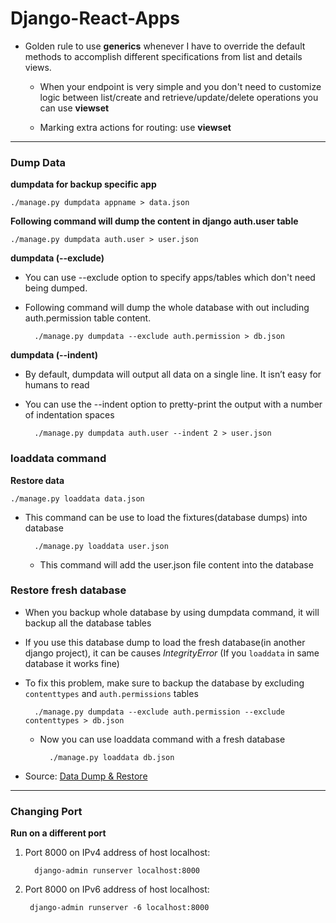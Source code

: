 # Django-React-Apps

* Golden rule to use **generics** whenever I have to override the default methods to accomplish different specifications from list and details views.
	+ When your endpoint is very simple and you don't need to customize logic between list/create and retrieve/update/delete operations you can use **viewset**
	
	+ Marking extra actions for routing: use **viewset**
	
--- 
### Dump Data
**dumpdata for backup specific app**

    ./manage.py dumpdata appname > data.json

**Following command will dump the content in django auth.user table**

    ./manage.py dumpdata auth.user > user.json

**dumpdata (--exclude)**
+ You can use --exclude option to specify apps/tables which don't need being dumped.
+ Following command will dump the whole database with out including auth.permission table content.

        ./manage.py dumpdata --exclude auth.permission > db.json

**dumpdata (--indent)**
+ By default, dumpdata will output all data on a single line. It isn’t easy for humans to read
+ You can use the --indent option to pretty-print the output with a number of indentation spaces

        ./manage.py dumpdata auth.user --indent 2 > user.json

### loaddata command
**Restore data**

    ./manage.py loaddata data.json

* This command can be use to load the fixtures(database dumps) into database

        ./manage.py loaddata user.json
    + This command will add the user.json file content into the database

### Restore fresh database
+ When you backup whole database by using dumpdata command, it will backup all the database tables
+ If you use this database dump to load the fresh database(in another django project), it can be causes *IntegrityError* (If you ``loaddata`` in same database it works fine)
+ To fix this problem, make sure to backup the database by excluding ``contenttypes`` and ``auth.permissions`` tables

        ./manage.py dumpdata --exclude auth.permission --exclude contenttypes > db.json

    + Now you can use loaddata command with a fresh database

            ./manage.py loaddata db.json

* Source: [Data Dump & Restore](https://coderwall.com/p/mvsoyg/django-dumpdata-and-loaddata)
---
### Changing Port
**Run on a different port**
1. Port 8000 on IPv4 address of host localhost:

         django-admin runserver localhost:8000

2. Port 8000 on IPv6 address of host localhost:

        django-admin runserver -6 localhost:8000